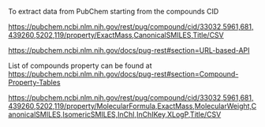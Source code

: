 

To extract data from PubChem starting from the compounds CID

https://pubchem.ncbi.nlm.nih.gov/rest/pug/compound/cid/33032,5961,681,439260,5202,119/property/ExactMass,CanonicalSMILES,Title/CSV


https://pubchem.ncbi.nlm.nih.gov/docs/pug-rest#section=URL-based-API

List of compounds property can be found at https://pubchem.ncbi.nlm.nih.gov/docs/pug-rest#section=Compound-Property-Tables

https://pubchem.ncbi.nlm.nih.gov/rest/pug/compound/cid/33032,5961,681,439260,5202,119/property/MolecularFormula,ExactMass,MolecularWeight,CanonicalSMILES,IsomericSMILES,InChI,InChIKey,XLogP,Title/CSV


